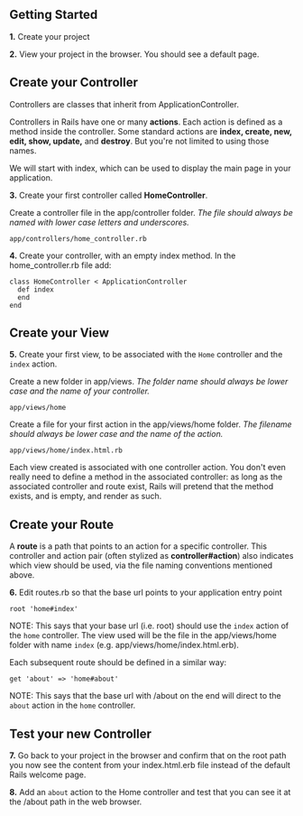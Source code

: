 ## Getting Started

**1\.** Create your project

**2\.** View your project in the browser. You should see a default page.

## Create your Controller

Controllers are classes that inherit from ApplicationController.

Controllers in Rails have one or many **actions**.
Each action is defined as a method inside the controller.
Some standard actions are **index, create, new, edit, show, update,** and **destroy**. But you're not limited to using those names.

We will start with index, which can be used to display the main page in your application.

**3\.** Create your first controller called **HomeController**.

Create a controller file in the app/controller folder. *The file should always be named with lower case letters and underscores.*

```
app/controllers/home_controller.rb
```

**4\.** Create your controller, with an empty index method. In the home_controller.rb file add:

```
class HomeController < ApplicationController
  def index
  end
end
```

## Create your View

**5\.** Create your first view, to be associated with the `Home` controller and the `index` action.

Create a new folder in app/views. *The folder name should always be lower case and the name of your controller.*

```
app/views/home
```

Create a file for your first action in the app/views/home folder. *The filename should always be lower case and the name of the action.*

```
app/views/home/index.html.rb
```

Each view created is associated with one controller action. You don't even really need to define a method in the associated controller: as long as the associated controller and route exist, Rails will pretend that the method exists, and is empty, and render as such.

## Create your Route

A **route** is a path that points to an action for a specific controller. This controller and action pair (often stylized as **controller#action**) also indicates which view should be used, via the file naming conventions mentioned above.

**6\.** Edit routes.rb so that the base url points to your application entry point

```
root 'home#index'
```

NOTE: This says that your base url (i.e. root) should use the `index` action of the `home` controller. The view used will be the file in the app/views/home folder with name `index` (e.g. app/views/home/index.html.erb).

Each subsequent route should be defined in a similar way:

```
get 'about' => 'home#about'
```

NOTE: This says that the base url with /about on the end will direct to the `about` action in the `home` controller.

## Test your new Controller

**7\.** Go back to your project in the browser and confirm that on the root path you now see the content from your index.html.erb file instead of the default Rails welcome page.

**8\.** Add an `about` action to the Home controller and test that you can see it at the /about path in the web browser.


    